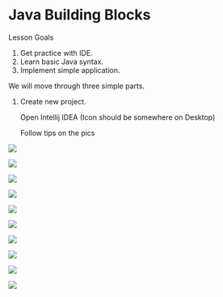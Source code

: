 # Java Building Blocks

Lesson Goals

1. Get practice with IDE.
2. Learn basic Java syntax.
3. Implement simple application.

We will move through three simple parts.

1. Create new project.

   Open Intellij IDEA (Icon should be somewhere on Desktop)

   Follow tips on the pics

![](https://github.com/akhambir/JavaBuildingBlocks/blob/master/resources/img/icon_1.png)

![](https://github.com/akhambir/JavaBuildingBlocks/blob/master/resources/img/icon_9.png)

![](https://github.com/akhambir/JavaBuildingBlocks/blob/master/resources/img/icon_10.png)

![](https://github.com/akhambir/JavaBuildingBlocks/blob/master/resources/img/icon_2.png)

![](https://github.com/akhambir/JavaBuildingBlocks/blob/master/resources/img/icon_7.png)

![](https://github.com/akhambir/JavaBuildingBlocks/blob/master/resources/img/icon_4.png)

![](https://github.com/akhambir/JavaBuildingBlocks/blob/master/resources/img/icon_8.png)

![](https://github.com/akhambir/JavaBuildingBlocks/blob/master/resources/img/icon_3.png)

![](https://github.com/akhambir/JavaBuildingBlocks/blob/master/resources/img/icon_5.png)

![](https://github.com/akhambir/JavaBuildingBlocks/blob/master/resources/img/icon_6.png)



